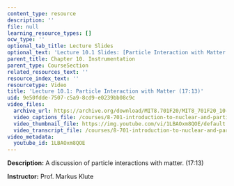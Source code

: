 ```yaml
---
content_type: resource
description: ''
file: null
learning_resource_types: []
ocw_type: ''
optional_tab_title: Lecture Slides
optional_text: 'Lecture 10.1 Slides: [Particle Interaction with Matter (PDF)](/courses/8-701-introduction-to-nuclear-and-particle-physics-fall-2020/resources/mit8_701f20_lec10-1)'
parent_title: Chapter 10. Instrumentation
parent_type: CourseSection
related_resources_text: ''
resource_index_text: ''
resourcetype: Video
title: 'Lecture 10.1: Particle Interaction with Matter (17:13)'
uid: 9e50fdde-7507-c5a9-8cd9-e0239bb08c9c
video_files:
  archive_url: https://archive.org/download/MIT8.701F20/MIT8_701F20_10-01_mechanism_300k.mp4
  video_captions_file: /courses/8-701-introduction-to-nuclear-and-particle-physics-fall-2020/55dbc6aee914542998237f1ef8b1c303_1LBAOxm8QOE.vtt
  video_thumbnail_file: https://img.youtube.com/vi/1LBAOxm8QOE/default.jpg
  video_transcript_file: /courses/8-701-introduction-to-nuclear-and-particle-physics-fall-2020/3ae543cda973cb34ed4ae36f0b7b7e61_1LBAOxm8QOE.pdf
video_metadata:
  youtube_id: 1LBAOxm8QOE
---
```


**Description:** A discussion of particle interactions with matter. (17:13)

**Instructor:** Prof. Markus Klute